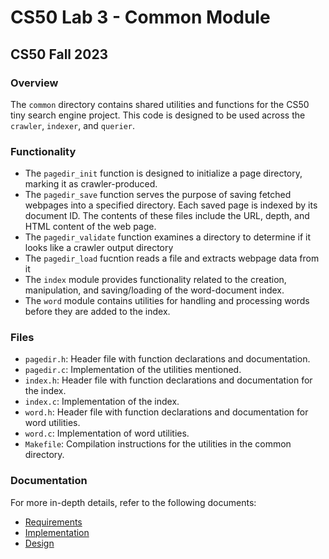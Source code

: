# CS50 Lab 3 - Common Module
## CS50 Fall 2023

### Overview
The `common` directory contains shared utilities and functions for the CS50 tiny search engine project.
This code is designed to be used across the `crawler`, `indexer`, and `querier`.

### Functionality
- The `pagedir_init` function is designed to initialize a page directory, marking it as crawler-produced.
- The `pagedir_save` function serves the purpose of saving fetched webpages into a specified directory. Each saved page is indexed by its document ID. The contents of these files include the URL, depth, and HTML content of the web page.
- The `pagedir_validate` function examines a directory to determine if it looks like a crawler output directory
- The `pagedir_load` fucntion reads a file and extracts webpage data from it
- The `index` module provides functionality related to the creation, manipulation, and saving/loading of the word-document index.
- The `word` module contains utilities for handling and processing words before they are added to the index.

### Files
- `pagedir.h`: Header file with function declarations and documentation.
- `pagedir.c`: Implementation of the utilities mentioned.
- `index.h`: Header file with function declarations and documentation for the index.
- `index.c`: Implementation of the index.
- `word.h`: Header file with function declarations and documentation for word utilities.
- `word.c`: Implementation of word utilities.
- `Makefile`: Compilation instructions for the utilities in the common directory.

### Documentation

For more in-depth details, refer to the following documents:

- [Requirements](../crawler/REQUIREMENTS.md)
- [Implementation](../crawler/IMPLEMENTATION.md)
- [Design](../crawler/DESIGN.md)